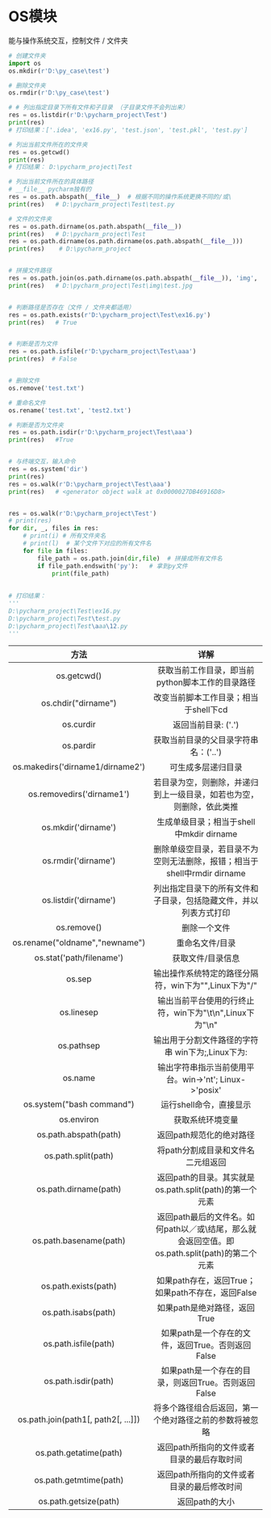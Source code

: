 # OS模块

能与操作系统交互，控制文件 / 文件夹

```python
# 创建文件夹
import os
os.mkdir(r'D:\py_case\test')

# 删除文件夹
os.rmdir(r'D:\py_case\test')

# # 列出指定目录下所有文件和子目录 （子目录文件不会列出来）
res = os.listdir(r'D:\pycharm_project\Test')
print(res)
# 打印结果：['.idea', 'ex16.py', 'test.json', 'test.pkl', 'test.py']

# 列出当前文件所在的文件夹
res = os.getcwd()
print(res)
# 打印结果： D:\pycharm_project\Test

# 列出当前文件所在的具体路径
# __file__ pycharm独有的
res = os.path.abspath(__file__)  # 根据不同的操作系统更换不同的/或\
print(res)   # D:\pycharm_project\Test\test.py

# 文件的文件夹
res = os.path.dirname(os.path.abspath(__file__))
print(res)   # D:\pycharm_project\Test
res = os.path.dirname(os.path.dirname(os.path.abspath(__file__)))
print(res)    # D:\pycharm_project


# 拼接文件路径
res = os.path.join(os.path.dirname(os.path.abspath(__file__)), 'img', 'test.jpg')
print(res)   # D:\pycharm_project\Test\img\test.jpg


# 判断路径是否存在（文件 / 文件夹都适用）
res = os.path.exists(r'D:\pycharm_project\Test\ex16.py')
print(res)   # True


# 判断是否为文件
res = os.path.isfile(r'D:\pycharm_project\Test\aaa')
print(res)  # False


# 删除文件
os.remove('test.txt')

# 重命名文件
os.rename('test.txt', 'test2.txt')

# 判断是否为文件夹
res = os.path.isdir(r'D:\pycharm_project\Test\aaa')
print(res)   #True


# 与终端交互，输入命令
res = os.system('dir')
print(res)
res = os.walk(r'D:\pycharm_project\Test\aaa')
print(res)   # <generator object walk at 0x0000027DB46916D8>


res = os.walk(r'D:\pycharm_project\Test')
# print(res)
for dir, _, files in res:
    # print(i) # 所有文件夹名
    # print(l)  # 某个文件下对应的所有文件名
    for file in files:
        file_path = os.path.join(dir,file)  # 拼接成所有文件名
        if file_path.endswith('py'):   # 拿到py文件
            print(file_path)
            
            
# 打印结果：
'''
D:\pycharm_project\Test\ex16.py
D:\pycharm_project\Test\test.py
D:\pycharm_project\Test\aaa\12.py
'''
```



|                方法                 |                             详解                             |
| :---------------------------------: | :----------------------------------------------------------: |
|             os.getcwd()             |       获取当前工作目录，即当前python脚本工作的目录路径       |
|         os.chdir("dirname")         |            改变当前脚本工作目录；相当于shell下cd             |
|              os.curdir              |                     返回当前目录: ('.')                      |
|              os.pardir              |             获取当前目录的父目录字符串名：('..')             |
|  os.makedirs('dirname1/dirname2')   |                      可生成多层递归目录                      |
|      os.removedirs('dirname1')      | 若目录为空，则删除，并递归到上一级目录，如若也为空，则删除，依此类推 |
|         os.mkdir('dirname')         |           生成单级目录；相当于shell中mkdir dirname           |
|         os.rmdir('dirname')         | 删除单级空目录，若目录不为空则无法删除，报错；相当于shell中rmdir dirname |
|        os.listdir('dirname')        | 列出指定目录下的所有文件和子目录，包括隐藏文件，并以列表方式打印 |
|             os.remove()             |                         删除一个文件                         |
|   os.rename("oldname","newname")    |                       重命名文件/目录                        |
|      os.stat('path/filename')       |                      获取文件/目录信息                       |
|               os.sep                |     输出操作系统特定的路径分隔符，win下为"",Linux下为"/"     |
|             os.linesep              |   输出当前平台使用的行终止符，win下为"\t\n",Linux下为"\n"    |
|             os.pathsep              |       输出用于分割文件路径的字符串 win下为;,Linux下为:       |
|               os.name               |    输出字符串指示当前使用平台。win->'nt'; Linux->'posix'     |
|      os.system("bash command")      |                   运行shell命令，直接显示                    |
|             os.environ              |                       获取系统环境变量                       |
|        os.path.abspath(path)        |                   返回path规范化的绝对路径                   |
|         os.path.split(path)         |              将path分割成目录和文件名二元组返回              |
|        os.path.dirname(path)        |   返回path的目录。其实就是os.path.split(path)的第一个元素    |
|       os.path.basename(path)        | 返回path最后的文件名。如何path以／或\结尾，那么就会返回空值。即os.path.split(path)的第二个元素 |
|        os.path.exists(path)         |      如果path存在，返回True；如果path不存在，返回False       |
|         os.path.isabs(path)         |                 如果path是绝对路径，返回True                 |
|        os.path.isfile(path)         |      如果path是一个存在的文件，返回True。否则返回False       |
|         os.path.isdir(path)         |     如果path是一个存在的目录，则返回True。否则返回False      |
| os.path.join(path1[, path2[, ...]]) |    将多个路径组合后返回，第一个绝对路径之前的参数将被忽略    |
|       os.path.getatime(path)        |          返回path所指向的文件或者目录的最后存取时间          |
|       os.path.getmtime(path)        |          返回path所指向的文件或者目录的最后修改时间          |
|        os.path.getsize(path)        |                        返回path的大小                        |